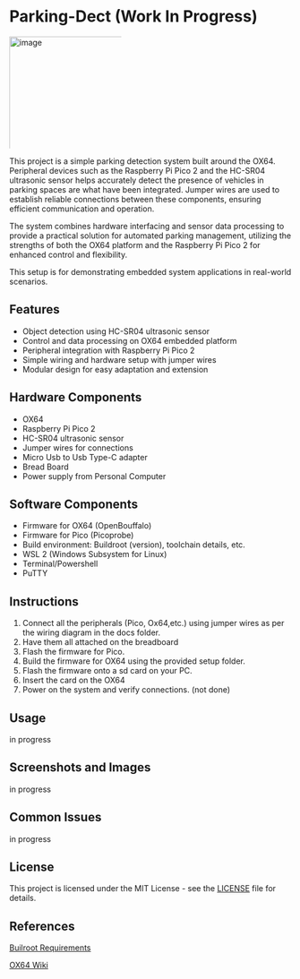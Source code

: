 # Parking-Dect (Work In Progress)

<div style="width:200px; height:200px; overflow:hidden;">
  <img src="https://github.com/user-attachments/assets/abe18117-b27a-4949-82f1-2026059f7eff"
       alt="image"
       style="width:300px; height:auto; object-position:center; object-fit:cover;">
</div>

This project is a simple parking detection system built around the OX64. Peripheral devices such as the Raspberry Pi Pico 2  and the HC-SR04 ultrasonic sensor helps accurately detect the presence of vehicles in parking spaces are what have been integrated. Jumper wires are used to establish reliable connections between these components, ensuring efficient communication and operation. 

The system combines hardware interfacing and sensor data processing to provide a practical solution for automated parking management, utilizing the strengths of both the OX64 platform and the Raspberry Pi Pico 2 for enhanced control and flexibility.

This setup is for demonstrating embedded system applications in real-world scenarios.

## Features
- Object detection using HC-SR04 ultrasonic sensor
- Control and data processing on OX64 embedded platform
- Peripheral integration with Raspberry Pi Pico 2
- Simple wiring and hardware setup with jumper wires
- Modular design for easy adaptation and extension

## Hardware Components
- OX64 
- Raspberry Pi Pico 2
- HC-SR04 ultrasonic sensor
- Jumper wires for connections
- Micro Usb to Usb Type-C adapter
- Bread Board
- Power supply from Personal Computer
  
## Software Components
- Firmware for OX64 (OpenBouffalo)
- Firmware for Pico (Picoprobe)
- Build environment: Buildroot (version), toolchain details, etc.
- WSL 2 (Windows Subsystem for Linux)
- Terminal/Powershell
- PuTTY

## Instructions
1. Connect all the peripherals (Pico, Ox64,etc.) using jumper wires as per the wiring diagram in the docs folder.
2. Have them all attached on the breadboard
3. Flash the firmware for Pico.
4. Build the firmware for OX64 using the provided setup folder.
5. Flash the firmware onto a sd card on your PC.
6. Insert the card on the OX64
7. Power on the system and verify connections.
(not done)

## Usage
in progress

## Screenshots and Images
in progress

## Common Issues
in progress

## License
This project is licensed under the MIT License - see the [LICENSE](LICENSE) file for details.

## References
[Builroot Requirements](https://buildroot.org/downloads/manual/manual.html#requirement)

[OX64 Wiki](https://wiki.pine64.org/wiki/Ox64)
